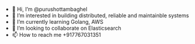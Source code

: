 - 👋 Hi, I’m @purushottambaghel
- 👀 I’m interested in building distributed, reliable and maintainble systems
- 🌱 I’m currently learning Golang, AWS
- 💞️ I’m looking to collaborate on Elasticsearch
- 📫 How to reach me +917767031351

<!---
purushottambaghel/purushottambaghel is a ✨ special ✨ repository because its `README.md` (this file) appears on your GitHub profile.
You can click the Preview link to take a look at your changes.
--->
